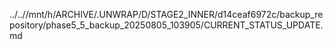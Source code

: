 ../..//mnt/h/ARCHIVE/.UNWRAP/D/STAGE2_INNER/d14ceaf6972c/backup_repository/phase5_5_backup_20250805_103905/CURRENT_STATUS_UPDATE.md